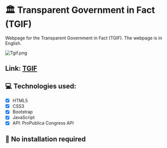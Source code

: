 # 🏛️ Transparent Government in Fact (TGIF)
Webpage for the Transparent Government in Fact (TGIF).
The webpage is in English.

![Tgif.png](https://i.postimg.cc/wBjQQ6ws/Tgif.png)

## Link: [TGIF](https://tgif-transparent-goverment.netlify.app/)
## 💻 Technologies used:

- [x] HTML5
- [x] CSS3
- [x] Bootstrap
- [x] JavaScript
- [x] API: ProPublica Congress API

##  🔧 No installation required
